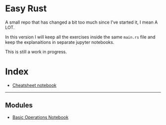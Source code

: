 # Easy Rust

A small repo that has changed a bit too much since I've started it, I mean A
LOT.

In this version I will keep all the exercises inside the same `main.rs` file and
keep the explanaitions in separate jupyter notebooks.

This is still a work in progress.

# Index
* [Cheatsheet
  notebook](https://github.com/VentGrey/easy-rust/blob/master/Cheatsheet.ipynb)
---
## Modules
* [Basic Operations
  Notebook](https://github.com/VentGrey/easy-rust/blob/master/src/Notebooks/BasicOps.ipynb)
